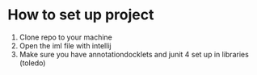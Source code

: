 # How to set up project
1. Clone repo to your machine
2. Open the iml file with intellij
3. Make sure you have annotationdocklets and junit 4 set up in libraries (toledo)
